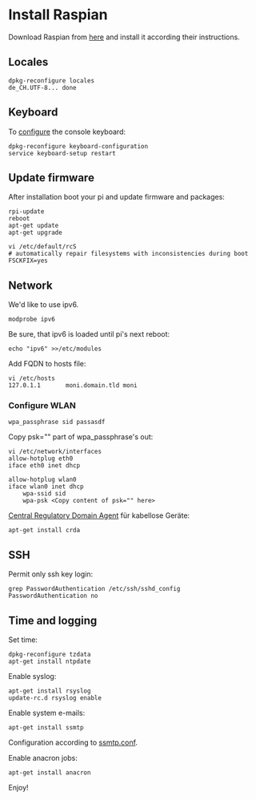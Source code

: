 # Install Raspian

Download Raspian from [here](https://www.raspberrypi.org/downloads/raspbian/)
and install it according their instructions.

## Locales

	dpkg-reconfigure locales
	de_CH.UTF-8... done

## Keyboard

To [configure](https://wiki.debian.org/Keyboard) the console keyboard:

	dpkg-reconfigure keyboard-configuration
	service keyboard-setup restart

## Update firmware

After installation boot your pi and update firmware and packages:

	rpi-update
	reboot
	apt-get update
	apt-get upgrade

	vi /etc/default/rcS
	# automatically repair filesystems with inconsistencies during boot
	FSCKFIX=yes

## Network

We'd like to use ipv6.

	modprobe ipv6

Be sure, that ipv6 is loaded until pi's next reboot:

	echo "ipv6" >>/etc/modules

Add FQDN to hosts file:

	vi /etc/hosts
	127.0.1.1       moni.domain.tld moni

### Configure WLAN

	wpa_passphrase sid passasdf

Copy psk="" part of wpa_passphrase's out:

	vi /etc/network/interfaces
	allow-hotplug eth0
	iface eth0 inet dhcp

	allow-hotplug wlan0
	iface wlan0 inet dhcp
		wpa-ssid sid
		wpa-psk <Copy content of psk="" here>

[Central Regulatory Domain Agent](https://packages.debian.org/jessie/crda) für kabellose Geräte:

	apt-get install crda

## SSH

Permit only ssh key login:

	grep PasswordAuthentication /etc/ssh/sshd_config
	PasswordAuthentication no

## Time and logging

Set time:

	dpkg-reconfigure tzdata
	apt-get install ntpdate

Enable syslog:

	apt-get install rsyslog
	update-rc.d rsyslog enable

Enable system e-mails:

	apt-get install ssmtp

Configuration according to [ssmtp.conf](https://github.com/micressor/howtos-linux/blob/master/Tools/ssmtp.md).

Enable anacron jobs:

	apt-get install anacron

Enjoy!
